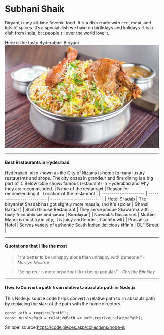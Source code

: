 # Subhani Shaik
Biryani, is my all-time favorite food. It is a dish made with rice, meat, and lots of spices. It’s a special dish we have on birthdays and holidays. It is a dish from India, but people all over the world love it.

Here is the tasty Hyderabadi Biriyani ![Hyderabadi Biriyani](hyderbadi-biriyani.jpg)

---

#### Best Restaurants in Hyderabad

Hyderabad, also known as the City of Nizams is home to many luxury restaurants and shops. The city oozes in grandeur and fine dining is a big part of it. Below table shows famous restaurants in Hyderabad and why they are recommended.
| Name of the restaurant | Reason for recommending it | Location of the restaurant |
| ---------------------- | -------------------------- | -------------------------- |
| Hotel Shadab           | The biryani at Shadab has got slightly more masala, and it's spicier | Ghansi Bazaar |
| Shah Ghouse Restaurant | They serve unique Shawarma with tasty fried chicken and sause | Kondapur |
| Nawaab’s Restaurant    | Mutton Mandi is must try in city, it is juicy and tender | Gachibowli |
| Prasamsa Hotel         | Serves variety of authentic South Indian delicious tiffin's | DLF Street |

---

#### Quotations that I like the most 

> "It's better to be unhappy alone than unhappy with someone." - _Marilyn Monroe_

> "Being real is more important than being popular." - _Christie Brinkley_

---

#### How to Convert a path from relative to absolute path in Node.js

This Node.js source code helps convert a relative path to an absolute path by replacing the start of the path with the home directory.

``` 
const path = require("path"); 
const resolvePath = relativePath => path.resolve(relativePath);
```
Snippet source:<https://code.pieces.app/collections/node-js>